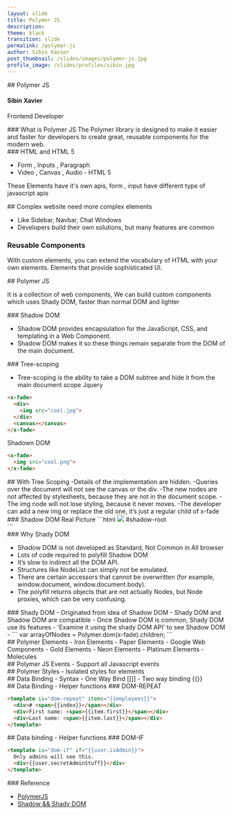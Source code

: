 ```yaml
---
layout: slide
title: Polymer JS
description:
theme: black
transition: slide
permalink: /polymer-js
author: Sibin Xavier
post_thumbnail: /slides/images/polymer-js.jpg 
profile_image: /slides/profiles/sibin.jpg
---
```

<section data-markdown>
## Polymer JS
</section>
<section>
  <h4>Sibin Xavier</h4>
  <p>
    Frontend Developer
  </p>
</section>
<section data-markdown>
### What is Polymer JS
The Polymer library is designed to make it easier and faster for developers to create great,
reusable components for the modern web.
</section>

<section data-markdown>
### HTML and HTML 5

- Form , Inputs , Paragraph
- Video , Canvas , Audio  - HTML 5

These Elements have it's own apis, form , input have different type of javascript apis

</section>

<section data-markdown>
## Complex website need more complex elements

- Like Sidebar, Navbar, Chat Windows
- Developers build their own solutions, but many features are common

### Reusable Components
With custom elements, you can extend the vocabulary of HTML with your own elements.
Elements that provide sophisticated UI.
</section>

<section data-markdown>
## Polymer JS

It is a collection of web components, We can build custom components which uses
Shady DOM, faster than normal DOM and lighter
</section>


<section data-markdown>
### Shadow DOM

- Shadow DOM provides encapsulation
for the JavaScript, CSS, and templating in a Web Component.
- Shadow DOM makes it so these things remain separate
from the DOM of the main document.
</section>
<section data-markdown>
### Tree-scoping

- Tree-scoping is the ability to take a DOM subtree and hide it
from the main document scope
Jquery

```html
<x-fade>
  <div>
    <img src="cool.jpg">
  </div>
  <canvas></canvas>
</x-fade>
```

Shadown DOM

```html
<x-fade>
  <img src="cool.png">
</x-fade>
```
</section>

<section data-markdown>
## With Tree Scoping
-Details of the implementation are hidden.
-Queries over the document will not see the canvas or the div.
-The new nodes are not affected by stylesheets, because they are not in the document scope.
-The img node will not lose styling, because it never moves.
-The developer can add a new img or replace the old one, it’s just a regular child of x-fade

</section>

<section data-markdown>
### Shadow DOM Real Picture
```html
<x-fade>
  <img src="cool.png">
  #shadow-root
    <div>
      <content select="img">
    </div>
    <canvas></canvas>
</x-fade>
```
</section>

<section data-markdown>
### Why Shady DOM

- Shadow DOM is not developed as Standard, Not Common in All browser
- Lots of code required to polyfill Shadow DOM
- It’s slow to indirect all the DOM API.
- Structures like NodeList can simply not be emulated.
- There are certain accessors that cannot be overwritten (for example, window.document, window.document.body).
- The polyfill returns objects that are not actually Nodes, but Node proxies, which can be very confusing.
</section>

<section data-markdown>
### Shady DOM
- Originated from idea of Shadow DOM
- Shady DOM and Shadow DOM are compatible
- Once Shadow DOM is common, Shady DOM use its features
- 'Examine it using the shady DOM API' to see Shadow DOM
-
```
var arrayOfNodes = Polymer.dom(x-fade).children;
```
</section>

<section data-markdown>
## Polymer Elements
- Iron Elements
- Paper Elements
- Google Web Components
- Gold Elements
- Neon Elements
- Platinum Elements
- Molecules
</section>

<section data-markdown>
## Polymer JS Events
  - Support all Javascript events
</section>

<section data-markdown>
## Polymer Styles
- Isolated styles for elements
</section>

<section data-markdown>
## Data Binding  - Syntax
- One Way Bind [[]]
- Two way binding {{}}
</section>
<section data-markdown>
## Data Binding - Helper functions
### DOM-REPEAT

```html
<template is="dom-repeat" items="{{employees}}">
  <div># <span>{{index}}</span></div>
  <div>First name: <span>{{item.first}}</span></div>
  <div>Last name: <span>{{item.last}}</span></div>
</template>
```
</section>

<section data-markdown>
## Data binding - Helper functions
### DOM-IF

```html
<template is="dom-if" if="{{user.isAdmin}}">
  Only admins will see this.
  <div>{{user.secretAdminStuff}}</div>
</template>

```
</section>
<section data-markdown>
### Reference

* [PolymerJS](https://www.polymer-project.org/)
* [Shadow && Shady DOM](http://glazkov.com/2011/01/14/what-the-heck-is-shadow-dom/)
</section>
